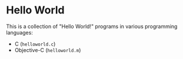 # Hello World

This is a collection of "Hello World!" programs in various programming languages:

- C (`helloworld.c`)
- Objective-C (`helloworld.m`)
